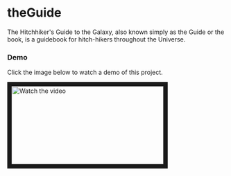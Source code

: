 # theGuide

The Hitchhiker's Guide to the Galaxy, also known simply as the Guide or the book, is a guidebook for hitch-hikers throughout the Universe.

### Demo

Click the image below to watch a demo of this project.


<a href="[https://www.youtube.com/watch?v=jq3L86EbDJM](https://youtu.be/X_NOWfEezf8)" target="_blank">
 <img src="[https://youtu.be/X_NOWfEezf8](https://i9.ytimg.com/vi/X_NOWfEezf8/mq1.jpg?sqp=CMCGxpoG&rs=AOn4CLBLCd-AN1-_8188-d5aEMk3ZC_MvA)" alt="Watch the video" width="350" height="180" border="10" />
</a>
